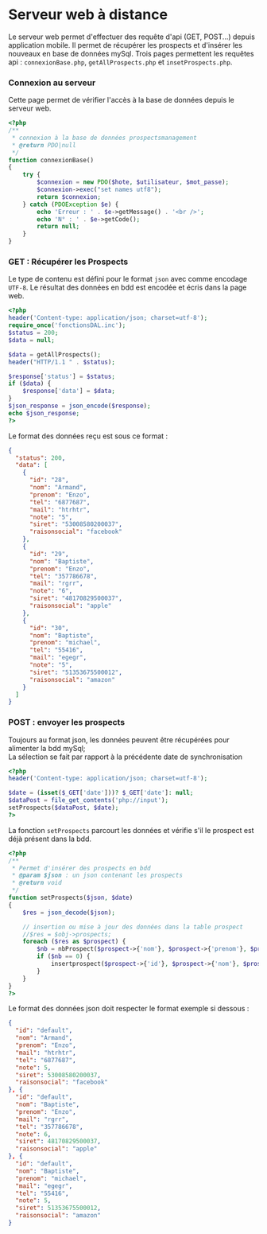 # Serveur web à distance

Le serveur web permet d'effectuer des requête d'api (GET, POST...) depuis application mobile.
Il permet de récupérer les prospects et d'insérer les nouveaux en base de données mySql.
Trois pages permettent les requêtes api : `connexionBase.php`, `getAllProspects.php` et `insetProspects.php`.

### Connexion au serveur
Cette page permet de vérifier l'accès à la base de données depuis le serveur web.

```php
<?php
/**
 * connexion à la base de données prospectsmanagement
 * @return PDO|null
 */
function connexionBase()
{
    try {
        $connexion = new PDO($hote, $utilisateur, $mot_passe);
        $connexion->exec("set names utf8");
        return $connexion;
    } catch (PDOException $e) {
        echo 'Erreur : ' . $e->getMessage() . '<br />';
        echo 'N° : ' . $e->getCode();
        return null;
    }
}
```

### GET : Récupérer les Prospects
Le type de contenu est défini pour le format `json` avec comme encodage `UTF-8`.
Le résultat des données en bdd est encodée et écris dans la page web.

```php
<?php
header('Content-type: application/json; charset=utf-8');
require_once('fonctionsDAL.inc');
$status = 200;
$data = null;

$data = getAllProspects();
header("HTTP/1.1 " . $status);

$response['status'] = $status;
if ($data) {
    $response['data'] = $data;
}
$json_response = json_encode($response);
echo $json_response;
?>
```

Le format des données reçu est sous ce format :
```json
{
  "status": 200,
  "data": [
    {
      "id": "28",
      "nom": "Armand",
      "prenom": "Enzo",
      "tel": "6877687",
      "mail": "htrhtr",
      "note": "5",
      "siret": "53008580200037",
      "raisonsocial": "facebook"
    },
    {
      "id": "29",
      "nom": "Baptiste",
      "prenom": "Enzo",
      "tel": "357786678",
      "mail": "rgrr",
      "note": "6",
      "siret": "48170829500037",
      "raisonsocial": "apple"
    },
    {
      "id": "30",
      "nom": "Baptiste",
      "prenom": "michael",
      "tel": "55416",
      "mail": "egegr",
      "note": "5",
      "siret": "51353675500012",
      "raisonsocial": "amazon"
    }
  ]
}
```

### POST : envoyer les prospects
Toujours au format json, les données peuvent être récupérées pour alimenter la bdd mySql;  
La sélection se fait par rapport à la précédente date de synchronisation
```php
<?php
header('Content-type: application/json; charset=utf-8');

$date = (isset($_GET['date']))? $_GET['date']: null;
$dataPost = file_get_contents('php://input');
setProspects($dataPost, $date);
?>
```

La fonction `setProspects` parcourt les données et vérifie s'il le prospect est déjà présent dans la bdd.

```php
<?php
/**
 * Permet d'insérer des prospects en bdd
 * @param $json : un json contenant les prospects
 * @return void
 */
function setProspects($json, $date)
{
    $res = json_decode($json);

    // insertion ou mise à jour des données dans la table prospect
    //$res = $obj->prospects;
    foreach ($res as $prospect) {
        $nb = nbProspect($prospect->{'nom'}, $prospect->{'prenom'}, $prospect->{'raisonsocial'});
        if ($nb == 0) {
            insertprospect($prospect->{'id'}, $prospect->{'nom'}, $prospect->{'prenom'}, $prospect->{'tel'}, $prospect->{'mail'}, $prospect->{'note'}, $prospect->{'siret'}, $prospect->{'raisonsocial'}, $date);
        }
    }
}
?>
```

Le format des données json doit respecter le format exemple si dessous : 
```json
{
  "id": "default",
  "nom": "Armand",
  "prenom": "Enzo",
  "mail": "htrhtr",
  "tel": "6877687",
  "note": 5,
  "siret": 53008580200037,
  "raisonsocial": "facebook"
}, {
  "id": "default",
  "nom": "Baptiste",
  "prenom": "Enzo",
  "mail": "rgrr",
  "tel": "357786678",
  "note": 6,
  "siret": 48170829500037,
  "raisonsocial": "apple"
}, {
  "id": "default",
  "nom": "Baptiste",
  "prenom": "michael",
  "mail": "egegr",
  "tel": "55416",
  "note": 5,
  "siret": 51353675500012,
  "raisonsocial": "amazon"
}
```